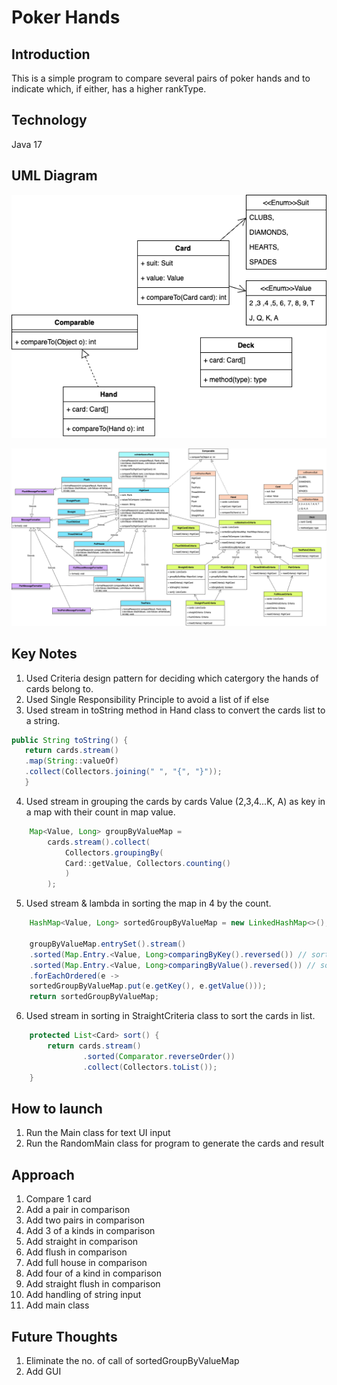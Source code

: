 # Poker Hands

## Introduction
This is a simple program to compare several pairs of poker hands and to indicate which, if either, has a higher rankType.

## Technology
Java 17

## UML Diagram
![class diagram](poker-hands.drawio.png)


![class diagram](poker-hands-new.drawio.png)

## Key Notes
1. Used Criteria design pattern for deciding which catergory the hands of cards belong to.
2. Used Single Responsibility Principle to avoid a list of if else
3. Used stream in toString method in Hand class to convert the cards list to a string.
```java
public String toString() {
   return cards.stream()
   .map(String::valueOf)
   .collect(Collectors.joining(" ", "{", "}"));
   }
```
4. Used stream in grouping the cards by cards Value (2,3,4...K, A) as key in a map with their count in map value.
```java
    Map<Value, Long> groupByValueMap =
        cards.stream().collect(
            Collectors.groupingBy(
            Card::getValue, Collectors.counting()
            )
        );
```
5. Used stream & lambda in sorting the map in 4 by the count.
```java
    HashMap<Value, Long> sortedGroupByValueMap = new LinkedHashMap<>();

    groupByValueMap.entrySet().stream()
    .sorted(Map.Entry.<Value, Long>comparingByKey().reversed()) // sort by card's value desc
    .sorted(Map.Entry.<Value, Long>comparingByValue().reversed()) // sort by card value's count desc
    .forEachOrdered(e ->
    sortedGroupByValueMap.put(e.getKey(), e.getValue()));
    return sortedGroupByValueMap;
```
6. Used stream in sorting in StraightCriteria class to sort the cards in list.
```java
    protected List<Card> sort() {
        return cards.stream()
                .sorted(Comparator.reverseOrder())
                .collect(Collectors.toList());
    }
```

## How to launch
1. Run the Main class for text UI input 
2. Run the RandomMain class for program to generate the cards and result 

## Approach
1. Compare 1 card  
2. Add a pair in comparison
3. Add two pairs in comparison
4. Add 3 of a kinds in comparison
5. Add straight in comparison
6. Add flush in comparison
7. Add full house in comparison
8. Add four of a kind in comparison
9. Add straight flush in comparison
10. Add handling of string input
11. Add main class

## Future Thoughts
1. Eliminate the no. of call of sortedGroupByValueMap
2. Add GUI

